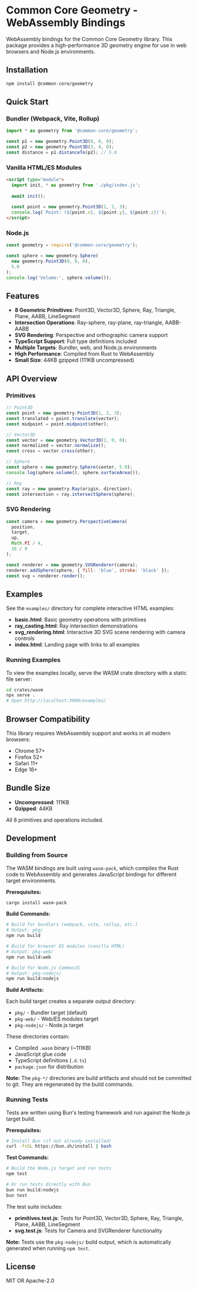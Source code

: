 # Common Core Geometry - WebAssembly Bindings

WebAssembly bindings for the Common Core Geometry library. This package provides a high-performance 3D geometry engine for use in web browsers and Node.js environments.

## Installation

```bash
npm install @common-core/geometry
```

## Quick Start

### Bundler (Webpack, Vite, Rollup)

```javascript
import * as geometry from '@common-core/geometry';

const p1 = new geometry.Point3D(0, 0, 0);
const p2 = new geometry.Point3D(3, 4, 0);
const distance = p1.distanceTo(p2); // 5.0
```

### Vanilla HTML/ES Modules

```html
<script type="module">
  import init, * as geometry from './pkg/index.js';
  
  await init();
  
  const point = new geometry.Point3D(1, 2, 3);
  console.log(`Point: (${point.x}, ${point.y}, ${point.z})`);
</script>
```

### Node.js

```javascript
const geometry = require('@common-core/geometry');

const sphere = new geometry.Sphere(
  new geometry.Point3D(0, 0, 0),
  5.0
);
console.log('Volume:', sphere.volume());
```

## Features

- **8 Geometric Primitives**: Point3D, Vector3D, Sphere, Ray, Triangle, Plane, AABB, LineSegment
- **Intersection Operations**: Ray-sphere, ray-plane, ray-triangle, AABB-AABB
- **SVG Rendering**: Perspective and orthographic camera support
- **TypeScript Support**: Full type definitions included
- **Multiple Targets**: Bundler, web, and Node.js environments
- **High Performance**: Compiled from Rust to WebAssembly
- **Small Size**: 44KB gzipped (111KB uncompressed)

## API Overview

### Primitives

```javascript
// Point3D
const point = new geometry.Point3D(1, 2, 3);
const translated = point.translate(vector);
const midpoint = point.midpoint(other);

// Vector3D
const vector = new geometry.Vector3D(1, 0, 0);
const normalized = vector.normalize();
const cross = vector.cross(other);

// Sphere
const sphere = new geometry.Sphere(center, 5.0);
console.log(sphere.volume(), sphere.surfaceArea());

// Ray
const ray = new geometry.Ray(origin, direction);
const intersection = ray.intersectSphere(sphere);
```

### SVG Rendering

```javascript
const camera = new geometry.PerspectiveCamera(
  position,
  target,
  up,
  Math.PI / 4,
  16 / 9
);

const renderer = new geometry.SVGRenderer(camera);
renderer.addSphere(sphere, { fill: 'blue', stroke: 'black' });
const svg = renderer.render();
```

## Examples

See the `examples/` directory for complete interactive HTML examples:
- **basic.html**: Basic geometry operations with primitives
- **ray_casting.html**: Ray intersection demonstrations
- **svg_rendering.html**: Interactive 3D SVG scene rendering with camera controls
- **index.html**: Landing page with links to all examples

### Running Examples

To view the examples locally, serve the WASM crate directory with a static file server:

```bash
cd crates/wasm
npx serve .
# Open http://localhost:3000/examples/
```

## Browser Compatibility

This library requires WebAssembly support and works in all modern browsers:
- Chrome 57+
- Firefox 52+
- Safari 11+
- Edge 16+

## Bundle Size

- **Uncompressed**: 111KB
- **Gzipped**: 44KB

All 8 primitives and operations included.

## Development

### Building from Source

The WASM bindings are built using `wasm-pack`, which compiles the Rust code to WebAssembly and generates JavaScript bindings for different target environments.

**Prerequisites:**
```bash
cargo install wasm-pack
```

**Build Commands:**

```bash
# Build for bundlers (webpack, vite, rollup, etc.)
# Output: pkg/
npm run build

# Build for browser ES modules (vanilla HTML)
# Output: pkg-web/
npm run build:web

# Build for Node.js CommonJS
# Output: pkg-nodejs/
npm run build:nodejs
```

**Build Artifacts:**

Each build target creates a separate output directory:
- `pkg/` - Bundler target (default)
- `pkg-web/` - Web/ES modules target
- `pkg-nodejs/` - Node.js target

These directories contain:
- Compiled `.wasm` binary (~111KB)
- JavaScript glue code
- TypeScript definitions (`.d.ts`)
- `package.json` for distribution

**Note:** The `pkg-*/` directories are build artifacts and should not be committed to git. They are regenerated by the build commands.

### Running Tests

Tests are written using Bun's testing framework and run against the Node.js target build.

**Prerequisites:**
```bash
# Install Bun (if not already installed)
curl -fsSL https://bun.sh/install | bash
```

**Test Commands:**

```bash
# Build the Node.js target and run tests
npm test

# Or run tests directly with Bun
bun run build:nodejs
bun test
```

The test suite includes:
- **primitives.test.js**: Tests for Point3D, Vector3D, Sphere, Ray, Triangle, Plane, AABB, LineSegment
- **svg.test.js**: Tests for Camera and SVGRenderer functionality

**Note:** Tests use the `pkg-nodejs/` build output, which is automatically generated when running `npm test`.


## License

MIT OR Apache-2.0
